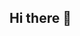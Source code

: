 ## Hi there 👋

<!--
**aaplv2/aaplv2** is a ✨ _special_ ✨ repository because its `README.md` (this file) appears on your GitHub profile.

- 🌱 I currently learned about web develop at full stack capacity

### Wher to finde me

-[Linkedin](https://www.linkedin.com/in/aaplsounddesign/)
